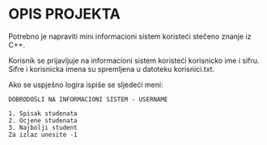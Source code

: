 # OPIS PROJEKTA

Potrebno je napraviti mini informacioni sistem koristeći stečeno znanje iz C++.

Korisnik se prijavljuje na informacioni sistem koristeći korisnicko ime i sifru. Sifre i korisnicka imena su spremljena u datoteku korisnici.txt.

Ako se uspješno logira ispiše se sljedeći meni:
```
DOBRODOŠLI NA INFORMACIONI SISTEM - USERNAME

1. Spisak studenata
2. Ocjene studenata
3. Najbolji student
Za izlaz unesite -1
```

